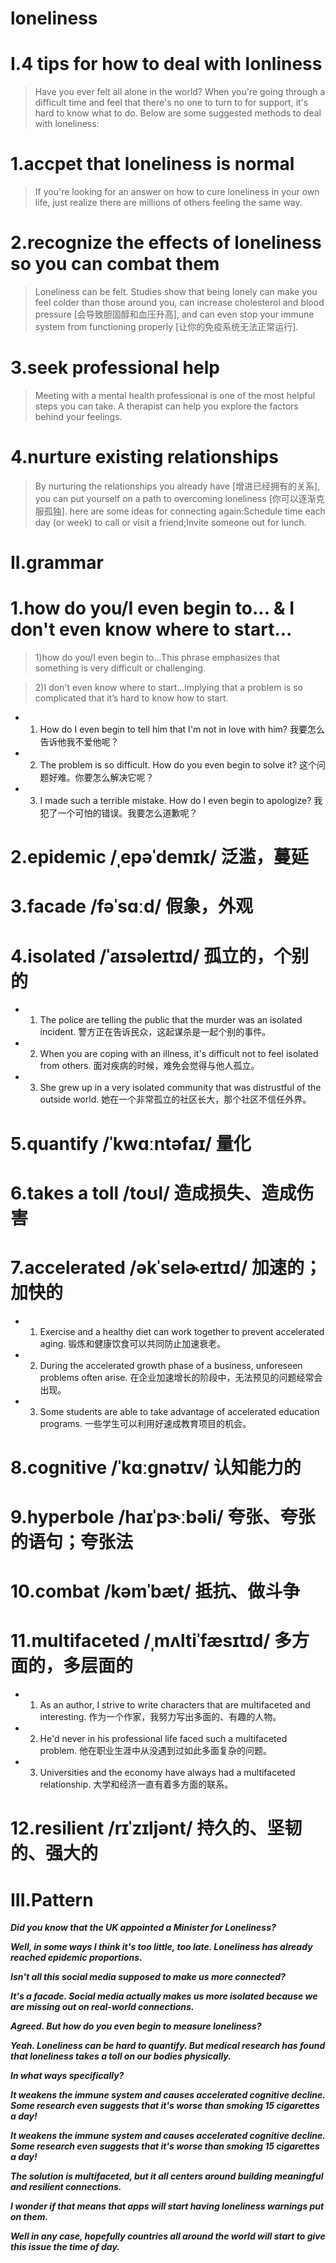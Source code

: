 # loneliness
# I.4 tips for how to deal with lonliness
> Have you ever felt all alone in the world? When you're going through a difficult time and feel that there's no one to turn to for support, it's hard to know what to do. Below are some suggested methods to deal with loneliness:

# 1.accpet that loneliness is normal
> If you're looking for an answer on how to cure loneliness in your own life, just realize there are millions of others feeling the same way. 

# 2.recognize the effects of loneliness so you can combat them
> Loneliness can be felt. Studies show that being lonely can make you feel colder than those around you, can increase cholesterol and blood pressure [会导致胆固醇和血压升高], and can even stop your immune system from functioning properly [让你的免疫系统无法正常运行]. 

# 3.seek professional help
> Meeting with a mental health professional is one of the most helpful steps you can take. A therapist can help you explore the factors behind your feelings. 

# 4.nurture existing relationships
> By nurturing the relationships you already have [增进已经拥有的关系], you can put yourself on a path to overcoming loneliness [你可以逐渐克服孤独]. here are some ideas for connecting again:Schedule time each day (or week) to call or visit a friend;Invite someone out for lunch.

# II.grammar
# 1.how do you/I even begin to...  & I don't even know where to start...
> 1)how do you/I even begin to...This phrase emphasizes that something is very difficult or challenging.

> 2)I don't even know where to start...implying that a problem is so complicated that it’s hard to know how to start.

- 1. How do I even begin to tell him that I'm not in love with him? 我要怎么告诉他我不爱他呢？ 

- 2. The problem is so difficult. How do you even begin to solve it? 这个问题好难。你要怎么解决它呢？ 

- 3. I made such a terrible mistake. How do I even begin to apologize? 我犯了一个可怕的错误。我要怎么道歉呢？


# 2.epidemic /ˌepəˈdemɪk/ 泛滥，蔓延 

# 3.facade /fəˈsɑːd/ 假象，外观 

# 4.isolated /ˈaɪsəleɪtɪd/ 孤立的，个别的 

- 1. The police are telling the public that the murder was an isolated incident. 警方正在告诉民众，这起谋杀是一起个别的事件。 

- 2. When you are coping with an illness, it's difficult not to feel isolated from others. 面对疾病的时候，难免会觉得与他人孤立。 

- 3. She grew up in a very isolated community that was distrustful of the outside world. 她在一个非常孤立的社区长大，那个社区不信任外界。

# 5.quantify /ˈkwɑːntəfaɪ/ 量化 

# 6.takes a toll /toʊl/ 造成损失、造成伤害 


# 7.accelerated /əkˈselɚeɪtɪd/ 加速的；加快的 

- 1. Exercise and a healthy diet can work together to prevent accelerated aging. 锻炼和健康饮食可以共同防止加速衰老。 

- 2. During the accelerated growth phase of a business, unforeseen problems often arise. 在企业加速增长的阶段中，无法预见的问题经常会出现。 

- 3. Some students are able to take advantage of accelerated education programs. 一些学生可以利用好速成教育项目的机会。

# 8.cognitive /ˈkɑːɡnətɪv/ 认知能力的


# 9.hyperbole /haɪˈpɝːbəli/ 夸张、夸张的语句；夸张法 

# 10.combat /kəmˈbæt/ 抵抗、做斗争 

# 11.multifaceted /ˌmʌltiˈfæsɪtɪd/ 多方面的，多层面的 
- 1. As an author, I strive to write characters that are multifaceted and interesting. 作为一个作家，我努力写出多面的、有趣的人物。 

- 2. He'd never in his professional life faced such a multifaceted problem. 他在职业生涯中从没遇到过如此多面复杂的问题。

- 3. Universities and the economy have always had a multifaceted relationship. 大学和经济一直有着多方面的联系。

# 12.resilient /rɪˈzɪljənt/ 持久的、坚韧的、强大的




# III.Pattern
***Did you know that the UK appointed a Minister for Loneliness?***

***Well, in some ways I think it's too little, too late. Loneliness has already reached epidemic proportions.***

***Isn't all this social media supposed to make us more connected?***

***It's a facade. Social media actually makes us more isolated because we are missing out on real-world connections.***

***Agreed. But how do you even begin to measure loneliness?***

***Yeah. Loneliness can be hard to quantify. But medical research has found that loneliness takes a toll on our bodies physically.***

***In what ways specifically?***

***It weakens the immune system and causes accelerated cognitive decline. Some research even suggests that it's worse than smoking 15 cigarettes a day!***

***It weakens the immune system and causes accelerated cognitive decline. Some research even suggests that it's worse than smoking 15 cigarettes a day!***

***The solution is multifaceted, but it all centers around building meaningful and resilient connections.***

***I wonder if that means that apps will start having loneliness warnings put on them.***

***Well in any case, hopefully countries all around the world will start to give this issue the time of day.***








